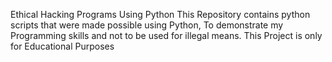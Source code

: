 Ethical Hacking Programs Using Python
This Repository contains python scripts that were made possible using Python, To demonstrate my Programming skills and not to be used for illegal means.
This Project is only for Educational Purposes
